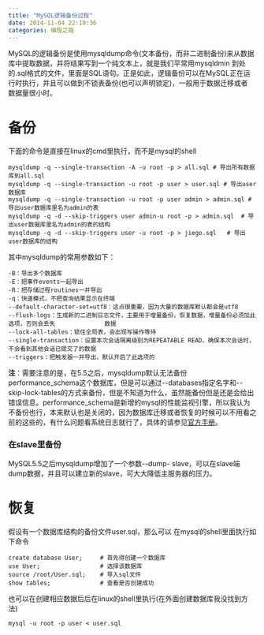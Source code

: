 ```yaml
---
title: "MySQL逻辑备份过程"
date: 2014-11-04 22:19:36
categories: 编程之路
---
```

MySQL的逻辑备份是使用mysqldump命令(文本备份，而非二进制备份)来从数据库中提取数据，并将结果写到一个纯文本上，就是我们平常用mysqldmin
到处的.sql格式的文件，里面是SQL语句。正是如此，逻辑备份可以在MySQL正在运行时执行，并且可以做到不锁表备份(也可以声明锁定)，一般用于数据迁移或者
数据量很小时。

# 备份

下面的命令是直接在linux的cmd里执行，而不是mysql的shell



    mysqldump -q --single-transaction -A -u root -p > all.sql # 导出所有数据库到all.sql
    mysqldump -q --single-transaction -u root -p user > user.sql # 导出user数据库
    mysqldump -q --single-transaction -u root -p user admin > admin.sql # 导出user数据库里名为admin的表
    mysqldump -q -d --skip-triggers user admin-u root -p > admin.sql  # 导出user数据库里名为admin的表的结构
    mysqldump -q -d --skip-triggers user -u root -p > jiego.sql   # 导出user数据库的结构

其中mysqldump的常用参数如下：



    -B：导出多个数据库
    -E：把事件events一起导出
    -R：把存储过程routines一并导出
    -q：快速模式，不把查询结果显示在终端
    --default-character-set=utf8：这点很重要，因为大量的数据库默认都会是utf8
    --flush-logs：生成新的二进制日志文件，主要用于增量备份，恢复数据，增量备份必须加此选项，否则会丢失              数据
    --lock-all-tables：锁住全局表，会出现写操作等待
    --single-transaction：设置本次会话隔离级别为REPEATABLE READ，确保本次会话时，不会看到其他会话已提交了的数据
    --triggers：把触发器一并导出，默认开启了此选项的

**注**：需要注意的是，在5.5之后，mysqldump默认无法备份performance_schema这个数据库，但是可以通过--databases指定名字和--skip-lock-tables的方式来备份，但是不知道为什么，虽然能备份但是还是会给出错误信息。performance_schema是新增的mysql的性能监视引擎，所以我认为不备份也行，本来默认也是关闭的，因为数据库迁移或者恢复的时候可以不用看之前的这些的，有什么问题看系统日志就行了，具体的请参见[官方手册](http://dev.mysql.com/doc/refman/5.5/en/mysqldump.html)。

### 在slave里备份

MySQL5.5之后mysqldump增加了一个参数--dump-
slave，可以在slave端dump数据，并且可以建立新的slave，可大大降低主服务器的压力。

# 恢复

假设有一个数据库结构的备份文件user.sql，那么可以 在mysql的shell里面执行如下命令



    create database User;     # 首先得创建一个数据库
    use User;                 # 选择该数据库
    source /root/User.sql;    # 导入sql文件
    show tables;              # 查看是否创建成功

也可以在创建相应数据后后在linux的shell里执行(在外面创建数据库我没找到方法)



    mysql -u root -p user < user.sql
